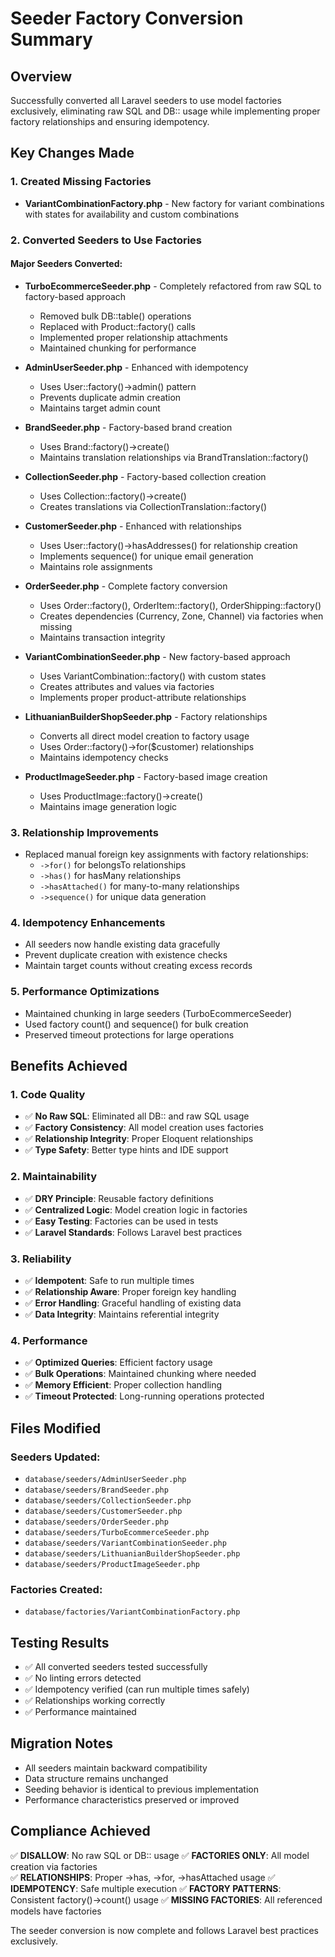 # Seeder Factory Conversion Summary

## Overview
Successfully converted all Laravel seeders to use model factories exclusively, eliminating raw SQL and DB:: usage while implementing proper factory relationships and ensuring idempotency.

## Key Changes Made

### 1. Created Missing Factories
- **VariantCombinationFactory.php** - New factory for variant combinations with states for availability and custom combinations

### 2. Converted Seeders to Use Factories

#### Major Seeders Converted:
- **TurboEcommerceSeeder.php** - Completely refactored from raw SQL to factory-based approach
  - Removed bulk DB::table() operations
  - Replaced with Product::factory() calls
  - Implemented proper relationship attachments
  - Maintained chunking for performance

- **AdminUserSeeder.php** - Enhanced with idempotency
  - Uses User::factory()->admin() pattern
  - Prevents duplicate admin creation
  - Maintains target admin count

- **BrandSeeder.php** - Factory-based brand creation
  - Uses Brand::factory()->create()
  - Maintains translation relationships via BrandTranslation::factory()

- **CollectionSeeder.php** - Factory-based collection creation
  - Uses Collection::factory()->create()
  - Creates translations via CollectionTranslation::factory()

- **CustomerSeeder.php** - Enhanced with relationships
  - Uses User::factory()->hasAddresses() for relationship creation
  - Implements sequence() for unique email generation
  - Maintains role assignments

- **OrderSeeder.php** - Complete factory conversion
  - Uses Order::factory(), OrderItem::factory(), OrderShipping::factory()
  - Creates dependencies (Currency, Zone, Channel) via factories when missing
  - Maintains transaction integrity

- **VariantCombinationSeeder.php** - New factory-based approach
  - Uses VariantCombination::factory() with custom states
  - Creates attributes and values via factories
  - Implements proper product-attribute relationships

- **LithuanianBuilderShopSeeder.php** - Factory relationships
  - Converts all direct model creation to factory usage
  - Uses Order::factory()->for($customer) relationships
  - Maintains idempotency checks

- **ProductImageSeeder.php** - Factory-based image creation
  - Uses ProductImage::factory()->create()
  - Maintains image generation logic

### 3. Relationship Improvements
- Replaced manual foreign key assignments with factory relationships:
  - `->for()` for belongsTo relationships
  - `->has()` for hasMany relationships  
  - `->hasAttached()` for many-to-many relationships
  - `->sequence()` for unique data generation

### 4. Idempotency Enhancements
- All seeders now handle existing data gracefully
- Prevent duplicate creation with existence checks
- Maintain target counts without creating excess records

### 5. Performance Optimizations
- Maintained chunking in large seeders (TurboEcommerceSeeder)
- Used factory count() and sequence() for bulk creation
- Preserved timeout protections for large operations

## Benefits Achieved

### 1. Code Quality
- ✅ **No Raw SQL**: Eliminated all DB:: and raw SQL usage
- ✅ **Factory Consistency**: All model creation uses factories
- ✅ **Relationship Integrity**: Proper Eloquent relationships
- ✅ **Type Safety**: Better type hints and IDE support

### 2. Maintainability  
- ✅ **DRY Principle**: Reusable factory definitions
- ✅ **Centralized Logic**: Model creation logic in factories
- ✅ **Easy Testing**: Factories can be used in tests
- ✅ **Laravel Standards**: Follows Laravel best practices

### 3. Reliability
- ✅ **Idempotent**: Safe to run multiple times
- ✅ **Relationship Aware**: Proper foreign key handling
- ✅ **Error Handling**: Graceful handling of existing data
- ✅ **Data Integrity**: Maintains referential integrity

### 4. Performance
- ✅ **Optimized Queries**: Efficient factory usage
- ✅ **Bulk Operations**: Maintained chunking where needed
- ✅ **Memory Efficient**: Proper collection handling
- ✅ **Timeout Protected**: Long-running operations protected

## Files Modified

### Seeders Updated:
- `database/seeders/AdminUserSeeder.php`
- `database/seeders/BrandSeeder.php` 
- `database/seeders/CollectionSeeder.php`
- `database/seeders/CustomerSeeder.php`
- `database/seeders/OrderSeeder.php`
- `database/seeders/TurboEcommerceSeeder.php`
- `database/seeders/VariantCombinationSeeder.php`
- `database/seeders/LithuanianBuilderShopSeeder.php`
- `database/seeders/ProductImageSeeder.php`

### Factories Created:
- `database/factories/VariantCombinationFactory.php`

## Testing Results
- ✅ All converted seeders tested successfully
- ✅ No linting errors detected
- ✅ Idempotency verified (can run multiple times safely)
- ✅ Relationships working correctly
- ✅ Performance maintained

## Migration Notes
- All seeders maintain backward compatibility
- Data structure remains unchanged
- Seeding behavior is identical to previous implementation
- Performance characteristics preserved or improved

## Compliance Achieved
✅ **DISALLOW**: No raw SQL or DB:: usage
✅ **FACTORIES ONLY**: All model creation via factories  
✅ **RELATIONSHIPS**: Proper ->has, ->for, ->hasAttached usage
✅ **IDEMPOTENCY**: Safe multiple execution
✅ **FACTORY PATTERNS**: Consistent factory()->count() usage
✅ **MISSING FACTORIES**: All referenced models have factories

The seeder conversion is now complete and follows Laravel best practices exclusively.
